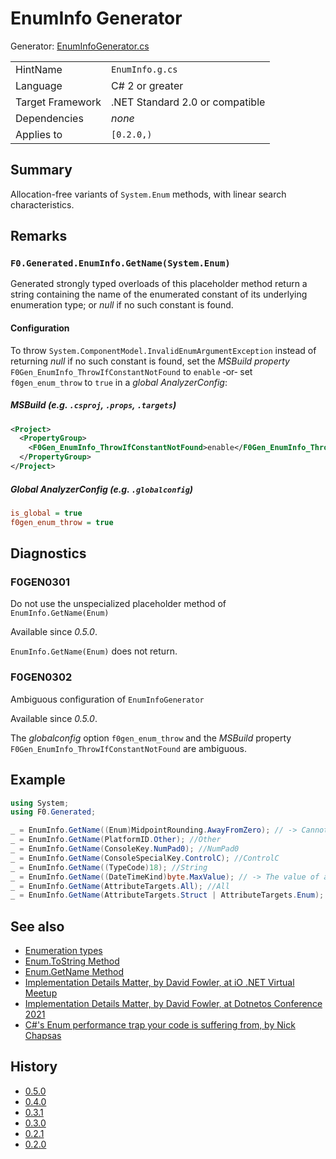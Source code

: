 # EnumInfo Generator

Generator: [EnumInfoGenerator.cs](../source/production/F0.Generators/CodeAnalysis/EnumInfoGenerator.cs)

|                  |                                 |
|------------------|---------------------------------|
| HintName         | `EnumInfo.g.cs`                 |
| Language         | C# 2 or greater                 |
| Target Framework | .NET Standard 2.0 or compatible |
| Dependencies     | _none_                          |
| Applies to       | `[0.2.0,)`                      |

## Summary

Allocation-free variants of `System.Enum` methods, with linear search characteristics.

## Remarks

### `F0.Generated.EnumInfo.GetName(System.Enum)`
Generated strongly typed overloads of this placeholder method return a string containing the name of the enumerated constant of its underlying enumeration type; or _null_ if no such constant is found.

#### Configuration
To throw `System.ComponentModel.InvalidEnumArgumentException` instead of returning _null_ if no such constant is found, set the _MSBuild property_ `F0Gen_EnumInfo_ThrowIfConstantNotFound` to `enable` &#8209;or&#8209; set `f0gen_enum_throw` to `true` in a _global AnalyzerConfig_:

##### MSBuild (e.g. `.csproj`, `.props`, `.targets`)
```xml
<Project>
  <PropertyGroup>
    <F0Gen_EnumInfo_ThrowIfConstantNotFound>enable</F0Gen_EnumInfo_ThrowIfConstantNotFound>
  </PropertyGroup>
</Project>
```

##### Global AnalyzerConfig (e.g. `.globalconfig`)
```ini
is_global = true
f0gen_enum_throw = true
```

## Diagnostics

### F0GEN0301
Do not use the unspecialized placeholder method of `EnumInfo.GetName(Enum)`

Available since _0.5.0_.

`EnumInfo.GetName(Enum)` does not return.

### F0GEN0302
Ambiguous configuration of `EnumInfoGenerator`

Available since _0.5.0_.

The _globalconfig_ option `f0gen_enum_throw` and the _MSBuild_ property `F0Gen_EnumInfo_ThrowIfConstantNotFound` are ambiguous.

## Example

```csharp
using System;
using F0.Generated;

_ = EnumInfo.GetName((Enum)MidpointRounding.AwayFromZero); // -> Cannot use the unspecialized method, which serves as a placeholder for the generator. Enum-Type System.MidpointRounding must be concrete to generate the allocation-free variant of Enum.ToString().
_ = EnumInfo.GetName(PlatformID.Other); //Other
_ = EnumInfo.GetName(ConsoleKey.NumPad0); //NumPad0
_ = EnumInfo.GetName(ConsoleSpecialKey.ControlC); //ControlC
_ = EnumInfo.GetName((TypeCode)18); //String
_ = EnumInfo.GetName((DateTimeKind)byte.MaxValue); // -> The value of argument 'value' (255) is invalid for Enum type 'DateTimeKind'. (Parameter 'value')
_ = EnumInfo.GetName(AttributeTargets.All); //All
_ = EnumInfo.GetName(AttributeTargets.Struct | AttributeTargets.Enum); // -> The value of argument 'value' (24) is invalid for Enum type 'AttributeTargets'. (Parameter 'value')
```

## See also

- [Enumeration types](https://docs.microsoft.com/en-us/dotnet/csharp/language-reference/builtin-types/enum)
- [Enum.ToString Method](https://docs.microsoft.com/en-us/dotnet/api/system.enum.tostring)
- [Enum.GetName Method](https://docs.microsoft.com/en-us/dotnet/api/system.enum.getname)
- [Implementation Details Matter, by David Fowler, at iO .NET Virtual Meetup](https://www.youtube.com/watch?v=Cmh5wxM1NkI&t=3150s)
- [Implementation Details Matter, by David Fowler, at Dotnetos Conference 2021](https://www.youtube.com/watch?v=Uyg4_4TZINE&t=2117s)
- [C#'s Enum performance trap your code is suffering from, by Nick Chapsas](https://www.youtube.com/watch?v=BoE5Y6Xkm6w)

## History

- [0.5.0](../CHANGELOG.md#v050-2021-11-28)
- [0.4.0](../CHANGELOG.md#v040-2021-11-26)
- [0.3.1](../CHANGELOG.md#v031-2021-11-21)
- [0.3.0](../CHANGELOG.md#v030-2021-11-20)
- [0.2.1](../CHANGELOG.md#v021-2021-08-08)
- [0.2.0](../CHANGELOG.md#v020-2021-08-03)
